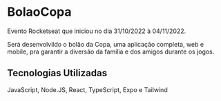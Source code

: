 # BolaoCopa
Evento Rocketseat que iniciou no dia 31/10/2022 à 04/11/2022.

Será desenvolvildo o bolão da Copa, uma aplicação completa, web e mobile, pra garantir a diversão da família e dos amigos durante os jogos.

## Tecnologias Utilizadas
JavaScript, Node.JS, React, TypeScript, Expo e Tailwind
